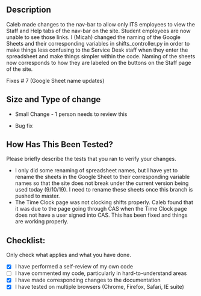 ## Description

Caleb made changes to the nav-bar to allow only ITS employees to view the Staff and Help tabs of the nav-bar
on the site. Student employees are now unable to see those links. I (Micah) changed the naming of the Google Sheets and
their corresponding variables in shifts_controller.py in order to make things less confusing to the Service Desk
staff when they enter the spreadsheet and make things simpler within the code. Naming of the sheets now corresponds 
to how they are labeled on the buttons on the Staff page of the site.

Fixes # 7 (Google Sheet name updates)

## Size and Type of change

- Small Change - 1 person needs to review this

- Bug fix

## How Has This Been Tested?

Please briefly describe the tests that you ran to verify your changes.

- I only did some renaming of spreadsheet names, but I have yet to rename the sheets in the Google Sheet to their
corresponding variable names so that the site does not break under the current version being used today (9/10/19).
I need to rename these sheets once this branch is pushed to master.
- The Time Clock page was not clocking shifts properly. Caleb found that it was due to the page going through CAS
when the Time Clock page does not have a user signed into CAS. This has been fixed and things are
working properly.

## Checklist:

Only check what applies and what you have done.

- [x] I have performed a self-review of my own code
- [ ] I have commented my code, particularly in hard-to-understand areas
- [x] I have made corresponding changes to the documentation
- [x] I have tested on multiple browsers (Chrome, Firefox, Safari, IE suite)

